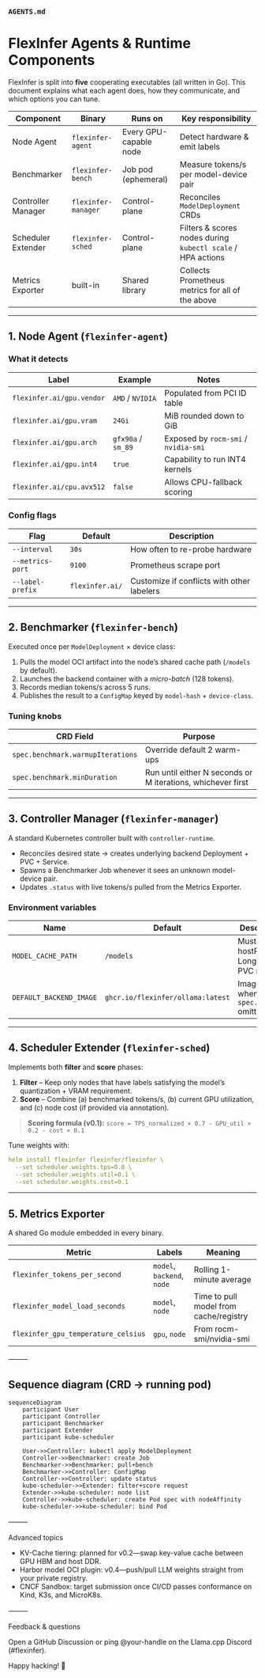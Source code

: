 ### `AGENTS.md`
# FlexInfer Agents & Runtime Components

FlexInfer is split into **five** cooperating executables (all written in Go).
This document explains what each agent does, how they communicate, and which options you can tune.

| Component | Binary | Runs on | Key responsibility |
|-----------|--------|---------|--------------------|
| Node Agent | `flexinfer-agent` | Every GPU-capable node | Detect hardware & emit labels |
| Benchmarker | `flexinfer-bench` | Job pod (ephemeral) | Measure tokens/s per model-device pair |
| Controller Manager | `flexinfer-manager` | Control-plane | Reconciles `ModelDeployment` CRDs |
| Scheduler Extender | `flexinfer-sched` | Control-plane | Filters & scores nodes during `kubectl scale` / HPA actions |
| Metrics Exporter | built-in | Shared library | Collects Prometheus metrics for all of the above |

---

## 1. Node Agent (`flexinfer-agent`)

### What it detects

| Label | Example | Notes |
|-------|---------|-------|
| `flexinfer.ai/gpu.vendor` | `AMD` / `NVIDIA` | Populated from PCI ID table |
| `flexinfer.ai/gpu.vram` | `24Gi` | MiB rounded down to GiB |
| `flexinfer.ai/gpu.arch` | `gfx90a` / `sm_89` | Exposed by `rocm-smi` / `nvidia-smi` |
| `flexinfer.ai/gpu.int4` | `true` | Capability to run INT4 kernels |
| `flexinfer.ai/cpu.avx512` | `false` | Allows CPU-fallback scoring |

### Config flags

| Flag | Default | Description |
|------|---------|-------------|
| `--interval` | `30s` | How often to re-probe hardware |
| `--metrics-port` | `9100` | Prometheus scrape port |
| `--label-prefix` | `flexinfer.ai/` | Customize if conflicts with other labelers |

---

## 2. Benchmarker (`flexinfer-bench`)

Executed once per `ModelDeployment` × device class:

1. Pulls the model OCI artifact into the node’s shared cache path (`/models` by default).
2. Launches the backend container with a *micro-batch* (128 tokens).
3. Records median tokens/s across 5 runs.
4. Publishes the result to a `ConfigMap` keyed by `model-hash` + `device-class`.

### Tuning knobs

| CRD Field | Purpose |
|-----------|---------|
| `spec.benchmark.warmupIterations` | Override default 2 warm-ups |
| `spec.benchmark.minDuration` | Run until either N seconds or M iterations, whichever first |

---

## 3. Controller Manager (`flexinfer-manager`)

A standard Kubernetes controller built with `controller-runtime`.

* Reconciles desired state → creates underlying backend Deployment + PVC + Service.
* Spawns a Benchmarker Job whenever it sees an unknown model-device pair.
* Updates `.status` with live tokens/s pulled from the Metrics Exporter.

### Environment variables

| Name | Default | Description |
|------|---------|-------------|
| `MODEL_CACHE_PATH` | `/models` | Must match hostPath or Longhorn PVC mount |
| `DEFAULT_BACKEND_IMAGE` | `ghcr.io/flexinfer/ollama:latest` | Image used when `spec.backend` omitted |

---

## 4. Scheduler Extender (`flexinfer-sched`)

Implements both **filter** and **score** phases:

1. **Filter** – Keep only nodes that have labels satisfying the model’s quantization + VRAM requirement.
2. **Score** – Combine (a) benchmarked tokens/s, (b) current GPU utilization, and (c) node cost (if provided via annotation).

> **Scoring formula (v0.1):**
> `score = TPS_normalized × 0.7 - GPU_util × 0.2 - cost × 0.1`

Tune weights with:

```yaml
helm install flexinfer flexinfer/flexinfer \
  --set scheduler.weights.tps=0.8 \
  --set scheduler.weights.util=0.1 \
  --set scheduler.weights.cost=0.1
```


---

## 5. Metrics Exporter

A shared Go module embedded in every binary.

| Metric | Labels | Meaning |
|---|---|---|
| `flexinfer_tokens_per_second` | `model`, `backend`, `node` | Rolling 1-minute average |
| `flexinfer_model_load_seconds` | `model`, `node` | Time to pull model from cache/registry |
| `flexinfer_gpu_temperature_celsius` | `gpu`, `node` | From rocm-smi/nvidia-smi |


⸻

## Sequence diagram (CRD → running pod)

```mermaid
sequenceDiagram
    participant User
    participant Controller
    participant Benchmarker
    participant Extender
    participant kube-scheduler

    User->>Controller: kubectl apply ModelDeployment
    Controller->>Benchmarker: create Job
    Benchmarker->>Benchmarker: pull+bench
    Benchmarker->>Controller: ConfigMap
    Controller->>Controller: update status
    kube-scheduler->>Extender: filter+score request
    Extender->>kube-scheduler: node list
    Controller->>kube-scheduler: create Pod spec with nodeAffinity
    kube-scheduler->>kube-scheduler: bind Pod
```


⸻

Advanced topics
* KV-Cache tiering: planned for v0.2—swap key-value cache between GPU HBM and host DDR.
* Harbor model OCI plugin: v0.4—push/pull LLM weights straight from your private registry.
* CNCF Sandbox: target submission once CI/CD passes conformance on Kind, K3s, and MicroK8s.

⸻

Feedback & questions

Open a GitHub Discussion or ping @your-handle on the Llama.cpp Discord (#flexinfer).

Happy hacking! 🚀



